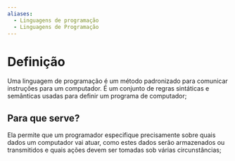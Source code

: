 ```yaml
---
aliases:
  - Linguagens de programação
  - Linguagens de Programação
---
```

# Definição
Uma linguagem de  programação é um método padronizado para comunicar instruções  para um computador.
É um conjunto de regras sintáticas e semânticas usadas para definir um programa de computador;

## Para que serve?

Ela permite que um programador especifique precisamente sobre quais dados um computador vai atuar, como estes dados serão armazenados ou transmitidos e quais ações devem ser tomadas sob várias circunstâncias;
